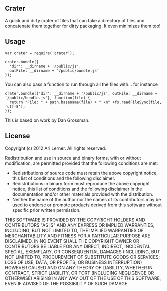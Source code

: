 ## Crater

A quick and dirty crater of files that can take a directory of files and concatenate them together for
dirty packaging. It even minimizes them too!

## Usage

    var crater = require('crater');

    crater.bundle({
      'dir': __dirname + '/public/js', 
      outFile: __dirname + '/public/bundle.js'
    });

You can also pass a function to run through all the files with... for instance

    crater.bundle({'dir': __dirname + '/public/js', outFile: __dirname + '/public/bundle.js'}, function(file) {
      return "File: " + path.basename(file) + " \n" +fs.readFileSync(file, 'utf-8');
    });

This is based on work by Dan Grossman.

## License

Copyright (c) 2012 Ari Lerner. All rights reserved.

Redistribution and use in source and binary forms, with or without modification, are permitted provided that the following conditions are met:

* Redistributions of source code must retain the above copyright notice, this list of conditions and the following disclaimer.
* Redistributions in binary form must reproduce the above copyright notice, this list of conditions and the following disclaimer in the documentation and/or other materials provided with the distribution.
* Neither the name of the author nor the names of its contributors may be used to endorse or promote products derived from this software without specific prior written permission.

THIS SOFTWARE IS PROVIDED BY THE COPYRIGHT HOLDERS AND CONTRIBUTORS "AS IS" AND ANY EXPRESS OR IMPLIED WARRANTIES, INCLUDING, BUT NOT LIMITED TO, THE IMPLIED WARRANTIES OF MERCHANTABILITY AND FITNESS FOR A PARTICULAR PURPOSE ARE DISCLAIMED. IN NO EVENT SHALL THE COPYRIGHT OWNER OR CONTRIBUTORS BE LIABLE FOR ANY DIRECT, INDIRECT, INCIDENTAL, SPECIAL, EXEMPLARY, OR CONSEQUENTIAL DAMAGES (INCLUDING, BUT NOT LIMITED TO, PROCUREMENT OF SUBSTITUTE GOODS OR SERVICES; LOSS OF USE, DATA, OR PROFITS; OR BUSINESS INTERRUPTION) HOWEVER CAUSED AND ON ANY THEORY OF LIABILITY, WHETHER IN CONTRACT, STRICT LIABILITY, OR TORT (INCLUDING NEGLIGENCE OR OTHERWISE) ARISING IN ANY WAY OUT OF THE USE OF THIS SOFTWARE, EVEN IF ADVISED OF THE POSSIBILITY OF SUCH DAMAGE.

